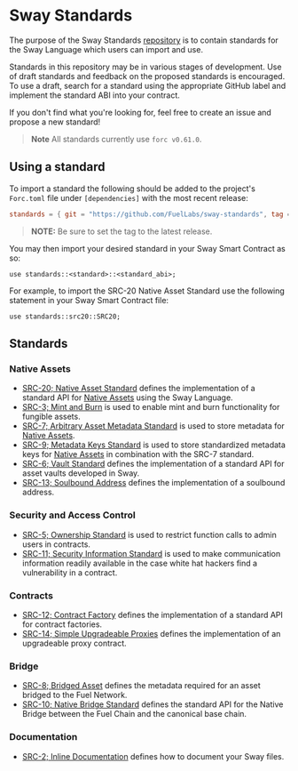 # Sway Standards

The purpose of the Sway Standards [repository](https://github.com/FuelLabs/sway-standards) is to contain standards for the Sway Language which users can import and use.

Standards in this repository may be in various stages of development. Use of draft standards and feedback on the proposed standards is encouraged. To use a draft, search for a standard using the appropriate GitHub label and implement the standard ABI into your contract.

If you don't find what you're looking for, feel free to create an issue and propose a new standard!

> **Note**
> All standards currently use `forc v0.61.0`.

## Using a standard

To import a standard the following should be added to the project's `Forc.toml` file under `[dependencies]` with the most recent release:

```toml
standards = { git = "https://github.com/FuelLabs/sway-standards", tag = "v0.5.1" }
```

> **NOTE:**
> Be sure to set the tag to the latest release.

You may then import your desired standard in your Sway Smart Contract as so:

```sway
use standards::<standard>::<standard_abi>;
```

For example, to import the SRC-20 Native Asset Standard use the following statement in your Sway Smart Contract file:

```sway
use standards::src20::SRC20;
```

## Standards

### Native Assets

- [SRC-20; Native Asset Standard](./src-20-native-asset.md) defines the implementation of a standard API for [Native Assets](https://docs.fuel.network/docs/sway/blockchain-development/native_assets) using the Sway Language.
- [SRC-3; Mint and Burn](./src-3-minting-and-burning.md) is used to enable mint and burn functionality for fungible assets.
- [SRC-7; Arbitrary Asset Metadata Standard](./src-7-asset-metadata.md) is used to store metadata for [Native Assets](https://docs.fuel.network/docs/sway/blockchain-development/native_assets).
- [SRC-9; Metadata Keys Standard](./src-9-metadata-keys.md) is used to store standardized metadata keys for [Native Assets](https://docs.fuel.network/docs/sway/blockchain-development/native_assets) in combination with the SRC-7 standard.
- [SRC-6; Vault Standard](./src-6-vault.md) defines the implementation of a standard API for asset vaults developed in Sway.
- [SRC-13; Soulbound Address](./src-13-soulbound-address.md) defines the implementation of a soulbound address.

### Security and Access Control

- [SRC-5; Ownership Standard](./src-5-ownership.md) is used to restrict function calls to admin users in contracts.
- [SRC-11; Security Information Standard](./src-11-security-information.md) is used to make communication information readily available in the case white hat hackers find a vulnerability in a contract.

### Contracts

- [SRC-12; Contract Factory](./src-12-contract-factory.md) defines the implementation of a standard API for contract factories.
- [SRC-14; Simple Upgradeable Proxies](./src-14-simple-upgradeable-proxies.md) defines the implementation of an upgradeable proxy contract.

### Bridge

- [SRC-8; Bridged Asset](./src-8-bridged-asset.md) defines the metadata required for an asset bridged to the Fuel Network.
- [SRC-10; Native Bridge Standard](./src-10-native-bridge.md) defines the standard API for the Native Bridge between the Fuel Chain and the canonical base chain.

### Documentation

- [SRC-2; Inline Documentation](./src-2-inline-documentation.md) defines how to document your Sway files.
